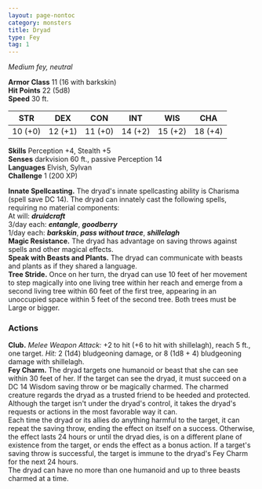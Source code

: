 ```yaml
---
layout: page-nontoc
category: monsters
title: Dryad
type: Fey
tag: 1
---
```

_Medium fey, neutral_

**Armor Class** 11 (16 with barkskin)    
**Hit Points** 22 (5d8)    
**Speed** 30 ft. 

| STR     | DEX     | CON     | INT     | WIS     | CHA     |
|---------|---------|---------|---------|---------|---------|
| 10 (+0) | 12 (+1) | 11 (+0) | 14 (+2) | 15 (+2) | 18 (+4) |

**Skills** Perception +4, Stealth +5    
**Senses** darkvision 60 ft., passive Perception 14    
**Languages** Elvish, Sylvan    
**Challenge** 1 (200 XP) 

**Innate Spellcasting.** The dryad's innate spellcasting ability is Charisma (spell save DC 14). The dryad can innately cast the following spells, requiring no material components:    
At will: **_druidcraft_**    
3/day each: **_entangle_**, **_goodberry_**    
1/day each: **_barkskin_**, **_pass without trace_**, **_shillelagh_**       
**Magic Resistance.** The dryad has advantage on saving throws against spells and other magical effects.    
**Speak with Beasts and Plants.** The dryad can communicate with beasts and plants as if they shared a language.    
**Tree Stride.** Once on her turn, the dryad can use 10 feet of her movement to step magically into one living tree within her reach and emerge from a second living tree within 60 feet of the first tree, appearing in an unoccupied space within 5 feet of the second tree. Both trees must be Large or bigger. 

### Actions 
**Club.** _Melee Weapon Attack:_ +2 to hit (+6 to hit with shillelagh), reach 5 ft., one target. _Hit:_ 2 (1d4) bludgeoning damage, or 8 (1d8 + 4) bludgeoning damage with shillelagh.    
**Fey Charm.** The dryad targets one humanoid or beast that she can see within 30 feet of her. If the target can see the dryad, it must succeed on a DC 14 Wisdom saving throw or be magically charmed. The charmed creature regards the dryad as a trusted friend to be heeded and protected. Although the target isn't under the dryad's control, it takes the dryad's requests or actions in the most favorable way it can.    
Each time the dryad or its allies do anything harmful to the target, it can repeat the saving throw, ending the effect on itself on a success. Otherwise, the effect lasts 24 hours or until the dryad dies, is on a different plane of existence from the target, or ends the effect as a bonus action. If a target's saving throw is successful, the target is immune to the dryad's Fey Charm for the next 24 hours.    
The dryad can have no more than one humanoid and up to three beasts charmed at a time.